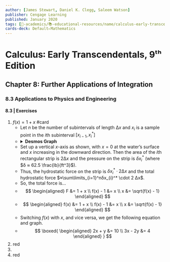 ```yaml
---
author: [James Stewart, Daniel K. Clegg, Saleem Watson]
publisher: Cengage Learning
published: January 2020
tags: [🔴-academics/📚-educational-resources/name/calculus-early-transcendentals-9th-edition, study-note] 
cards-deck: Default▹Mathematics
---
```


# Calculus꞉ Early Transcendentals, 9ᵗʰ Edition

## Chapter 8: Further Applications of Integration

### **8.3** Applications to Physics and Engineering

#### **8.3 | Exercises**

1. $f(x)=1+x$ #card 
   - Let $n$ be the number of subintervals of length $∆x$ and $x_{i}$ is a sample point in the $i$th subinterval $[x_{i-1}, x_{i}^*]$
   - <details>
     <summary><b>Desmos Graph</b></summary>
     <iframe src="https://www.wolframcloud.com/obj/b171c3c2-c2cc-435f-b45a-7a8b39a48efc?_embed=iframe"width="300"height="400"></iframe></details>
   - Set up a vertical $x$-axis as shown, with $x=0$ at the water’s surface and $x$ increasing in the downward direction. Then the area of the $i$th rectangular strip is $2 ∆x$ and the pressure on the strip is $δx_{i}^*$ (where $δ ≈ 62.5 \frac{lb}{ft^3}$). 
   - Thus, the hydrostatic force on the strip is $δx_{i}^* \cdot 2 ∆x$ and the total hydrostatic force $≈\sum\limits_{i=1}^nδx_{i}^* \cdot 2 ∆x$.
   - So, the total force is… 
   - $$
    \begin{aligned}
     F &= 1 + x \\ 
     f(x) - 1 &= x \\
     x &= \sqrt{f(x) - 1}
     \end{aligned}
     $$
   - $$
     \begin{aligned}
     f(x) &= 1 + x \\ 
     f(x) - 1 &= x \\
     x &= \sqrt{f(x) - 1}
     \end{aligned}
     $$
   - Switching $f(x)$ with $x$, and vice versa, we get the following equation and graph.
   - $$
     \boxed{
     \begin{aligned} 
     2x + y &= 10 \\ 
     3x - 2y &= 4 
     \end{aligned} 
     } 
     $$
2. red
3. 
4. red


